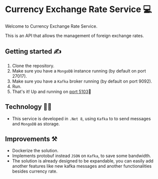 # Currency Exchange Rate Service 💻

Welcome to Currency Exchange Rate Service.

This is an API that allows the management of foreign exchange rates.

## Getting started ✍️

1. Clone the repository.
2. Make sure you have a `MongoDB` instance running (by default on port 27017).
3. Make sure you have a `Kafka` broker running (by default on port 9092).
4. Run.
5. That's it! Up and running on [port 5103](http://localhost:5103/swagger)🚀

## Technology 👨‍💻
- This service is developed in `.Net 8`, using `Kafka` to to send messages and `MongoDB` as storage.

## Improvements ⚒️
- Dockerize the solution.
- Implements protobuf instead `JSON` on `Kafka`, to save some bandwidth.
- The solution is already designed to be expandable, you can easily add another features like new kafka messages and another functionalities besides currency rate. 





